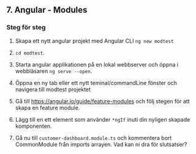## 7. Angular - Modules

### Steg för steg

         
1. Skapa ett nytt angular projekt med Angular CLI ```ng new modtest```

1. ```cd modtest```.

1. Starta angular applikationen på en lokal webbserver och öppna i webbläsaren ```ng serve --open```.

1. Öppna en ny tab eller ett nytt teminal/commandLine fönster och navigera till modtest projektet

1. Gå till <a href="https://angular.io/guide/feature-modules" target="_blank">https://angular.io/guide/feature-modules</a> och följ stegen för att skapa en feature module.

1. Lägg till en ett element som använder ```*ngIf``` inuti din nyligen skapade komponenten.

1. Gå nu till ```customer-dashboard.module.ts``` och kommentera bort CommonModule från imports arrayen. Vad kan ni dra för slutsatser?
